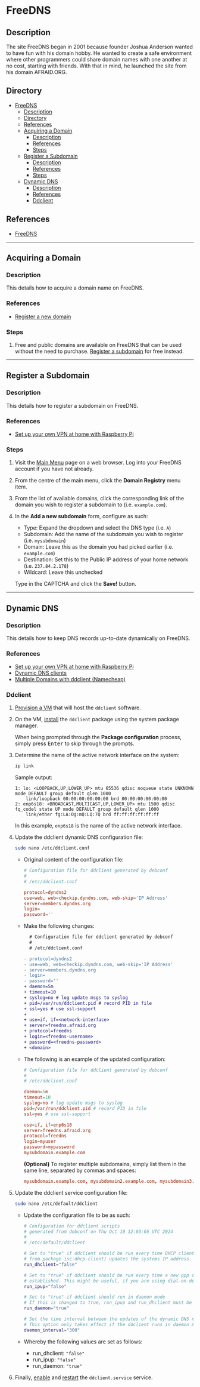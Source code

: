 # FreeDNS

## Description

The site FreeDNS began in 2001 because founder Joshua Anderson wanted to have fun with his domain hobby. He wanted to create a safe environment where other programmers could share domain names with one another at no cost, starting with friends. With that in mind, he launched the site from his domain AFRAID.ORG.

## Directory

- [FreeDNS](#freedns)
  - [Description](#description)
  - [Directory](#directory)
  - [References](#references)
  - [Acquiring a Domain](#acquiring-a-domain)
    - [Description](#description-1)
    - [References](#references-1)
    - [Steps](#steps)
  - [Register a Subdomain](#register-a-subdomain)
    - [Description](#description-2)
    - [References](#references-2)
    - [Steps](#steps-1)
  - [Dynamic DNS](#dynamic-dns)
    - [Description](#description-3)
    - [References](#references-3)
    - [Ddclient](#ddclient)

## References

- [FreeDNS](https://freedns.afraid.org)

---

## Acquiring a Domain

### Description

This details how to acquire a domain name on FreeDNS.

### References

- [Register a new domain](https://developers.cloudflare.com/registrar/get-started/register-domain)

### Steps

1. Free and public domains are available on FreeDNS that can be used without the need to purchase. [Register a subdomain](#register-a-subdomain) for free instead.

---

## Register a Subdomain

### Description

This details how to register a subdomain on FreeDNS.

### References

- [Set up your own VPN at home with Raspberry Pi](https://notthebe.ee/blog/set-up-your-own-vpn-on-raspberry-pi)

### Steps

1. Visit the [Main Menu](https://freedns.afraid.org/menu) page on a web browser. Log into your FreeDNS account if you have not already.

2. From the centre of the main menu, click the **Domain Registry** menu item.

3. From the list of available domains, click the corresponding link of the domain you wish to register a subdomain to (i.e. `example.com`).

4. In the **Add a new subdomain** form, configure as such:

   - Type: Expand the dropdown and select the DNS type (i.e. `A`)
   - Subdomain: Add the name of the subdomain you wish to register (i.e. `mysubdomain`)
   - Domain: Leave this as the domain you had picked earlier (i.e. `example.com`)
   - Destination: Set this to the Public IP address of your home network (i.e. `237.84.2.178`)
   - Wildcard: Leave this unchecked

    Type in the CAPTCHA and click the **Save!** button.

---

## Dynamic DNS

### Description

This details how to keep DNS records up-to-date dynamically on FreeDNS.

### References

- [Set up your own VPN at home with Raspberry Pi](https://notthebe.ee/blog/set-up-your-own-vpn-on-raspberry-pi)
- [Dynamic DNS clients](https://freedns.afraid.org/scripts/freedns.clients.php)
- [Multiple Domains with ddclient (Namecheap)](https://www.labsrc.com/multiple-domains-with-ddclient-namecheap)

### Ddclient

1. [Provision a VM](../courses/vm.md#creating-a-virtual-machine-from-a-template) that will host the `ddclient` software.

2. On the VM, [install](package-manager.md#install-software) the `ddclient` package using the system package manager.

    When being prompted through the **Package configuration** process, simply press <kbd>Enter</kbd> to skip through the prompts.

3. Determine the name of the active network interface on the system:

    ```sh
    ip link
    ```

    Sample output:

    ```
    1: lo: <LOOPBACK,UP,LOWER_UP> mtu 65536 qdisc noqueue state UNKNOWN mode DEFAULT group default qlen 1000
        link/loopback 00:00:00:00:00:00 brd 00:00:00:00:00:00
    2: enp6s18: <BROADCAST,MULTICAST,UP,LOWER_UP> mtu 1500 qdisc fq_codel state UP mode DEFAULT group default qlen 1000
        link/ether fg:LA:Og:mQ:LQ:7Q brd ff:ff:ff:ff:ff:ff
    ```

    In this example, `enp6s18` is the name of the active network interface.

4. Update the ddclient dynamic DNS configuration file:

    ```sh
    sudo nano /etc/ddclient.conf
    ````

   - Original content of the configuration file:

      ```conf
      # Configuration file for ddclient generated by debconf
      #
      # /etc/ddclient.conf

      protocol=dyndns2
      use=web, web=checkip.dyndns.com, web-skip='IP Address'
      server=members.dyndns.org
      login=
      password=''
      ```

   - Make the following changes:

      ```diff
        # Configuration file for ddclient generated by debconf
        #
        # /etc/ddclient.conf

      - protocol=dyndns2
      - use=web, web=checkip.dyndns.com, web-skip='IP Address'
      - server=members.dyndns.org
      - login=
      - password=''
      + daemon=5m
      + timeout=10
      + syslog=no # log update msgs to syslog
      + pid=/var/run/ddclient.pid # record PID in file
      + ssl=yes # use ssl-support
      +
      + use=if, if=<network-interface>
      + server=freedns.afraid.org
      + protocol=freedns
      + login=<freedns-username>
      + password=<freedns-password>
      + <domain>
      ```

   - The following is an example of the updated configuration:

      ```conf
      # Configuration file for ddclient generated by debconf
      #
      # /etc/ddclient.conf

      daemon=5m
      timeout=10
      syslog=no # log update msgs to syslog
      pid=/var/run/ddclient.pid # record PID in file
      ssl=yes # use ssl-support

      use=if, if=enp6s18
      server=freedns.afraid.org
      protocol=freedns
      login=myuser
      password=mypassword
      mysubdomain.example.com
      ```

      **(Optional)** To register multiple subdomains, simply list them in the same line, separated by commas and spaces:

      ```conf
      mysubdomain.example.com, mysubdomain2.example.com, mysubdomain3.example.com
      ```

5. Update the ddclient service configuration file:

    ```sh
    sudo nano /etc/default/ddclient
    ````

   - Update the configuration file to be as such:

      ```sh
      # Configuration for ddclient scripts
      # generated from debconf on Thu Oct 10 12:03:05 UTC 2024
      #
      # /etc/default/ddclient

      # Set to "true" if ddclient should be run every time DHCP client ('dhclient'
      # from package isc-dhcp-client) updates the systems IP address.
      run_dhclient="false"

      # Set to "true" if ddclient should be run every time a new ppp connection is
      # established. This might be useful, if you are using dial-on-demand.
      run_ipup="false"

      # Set to "true" if ddclient should run in daemon mode
      # If this is changed to true, run_ipup and run_dhclient must be set to false.
      run_daemon="true"

      # Set the time interval between the updates of the dynamic DNS name in seconds.
      # This option only takes effect if the ddclient runs in daemon mode.
      daemon_interval="300"
      ```

   - Whereby the following values are set as follows:

     - run_dhclient: `"false"`
     - run_ipup: `"false"`
     - run_daemon: `"true"`

6. Finally, [enable](systemd.md#enable-service) and [restart](systemd.md#restart-service) the `ddclient.service` service.
